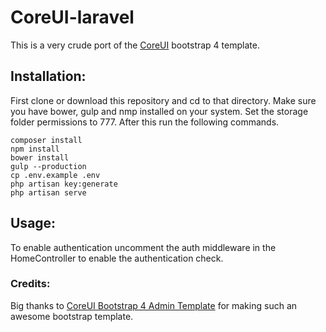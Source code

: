 # CoreUI-laravel
This is a very crude port of the [CoreUI](https://github.com/mrholek/CoreUI-Free-Bootstrap-Admin-Template) bootstrap 4 template.

## Installation:
First clone or download this repository and cd to that directory.
Make sure you have bower, gulp and nmp installed on your system. Set the storage folder permissions to 777. After this run the following commands.
```
composer install
npm install
bower install
gulp --production
cp .env.example .env
php artisan key:generate
php artisan serve
```
## Usage:
To enable authentication uncomment the auth middleware in the HomeController to enable the authentication check.


### Credits:
Big thanks to [CoreUI Bootstrap 4 Admin Template](https://github.com/mrholek/CoreUI-Free-Bootstrap-Admin-Template) for making such an awesome bootstrap template.
